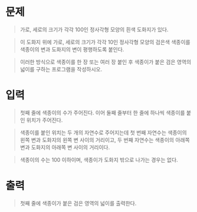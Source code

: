 # 문제
> 가로, 세로의 크기가 각각 100인 정사각형 모양의 흰색 도화지가 있다.

> 이 도화지 위에 가로, 세로의 크기가 각각 10인 정사각형 모양의 검은색 색종이를 색종이의 변과 도화지의 변이 평행하도록 붙인다.

> 이러한 방식으로 색종이를 한 장 또는 여러 장 붙인 후 색종이가 붙은 검은 영역의 넓이를 구하는 프로그램을 작성하시오.

# 입력
> 첫째 줄에 색종이의 수가 주어진다. 이어 둘째 줄부터 한 줄에 하나씩 색종이를 붙인 위치가 주어진다. 

> 색종이를 붙인 위치는 두 개의 자연수로 주어지는데 첫 번째 자연수는 색종이의 왼쪽 변과 도화지의 왼쪽 변 사이의 거리이고, 두 번째 자연수는 색종이의 아래쪽 변과 도화지의 아래쪽 변 사이의 거리이다.

> 색종이의 수는 100 이하이며, 색종이가 도화지 밖으로 나가는 경우는 없다.

# 출력
> 첫째 줄에 색종이가 붙은 검은 영역의 넓이를 출력한다.